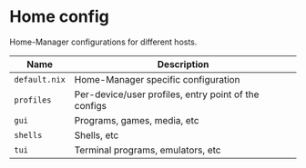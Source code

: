 # Home config

Home-Manager configurations for different hosts.

| Name                  | Description                                          |
| --------------------- | ---------------------------------------------------- |
| `default.nix`         | Home-Manager specific configuration                  |
| `profiles`            | Per-device/user profiles, entry point of the configs |
| `gui`                 | Programs, games, media, etc                          |
| `shells`              | Shells, etc                                          |
| `tui`                 | Terminal programs, emulators, etc                    |

